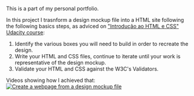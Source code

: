 This is a part of my personal portfolio.

In this project I trasnform a design mockup file into a HTML site following the following basics steps, as adviced on <a href="https://br.udacity.com/course/intro-to-html-and-css--ud304/">"Introdução ao HTML e CSS" Udacity course</a>: 

1. Identify the various boxes you will need to build in order to recreate the design.
2. Write your HTML and CSS files, continue to iterate until your work is representative of the design mockup.
3. Validate your HTML and CSS against the W3C's Validators. 

Videos showing how I achieved that: 
[![Create a webpage from a design mockup file](https://img.youtube.com/vi/eWM311JWqJ4/0.jpg)](https://youtu.be/eWM311JWqJ4)

